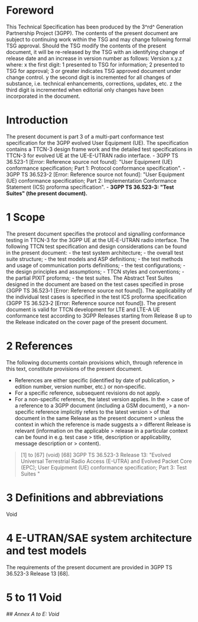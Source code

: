 # Foreword
This Technical Specification has been produced by the 3^rd^ Generation
Partnership Project (3GPP).
The contents of the present document are subject to continuing work within the
TSG and may change following formal TSG approval. Should the TSG modify the
contents of the present document, it will be re-released by the TSG with an
identifying change of release date and an increase in version number as
follows:
Version x.y.z
where:
x the first digit:
1 presented to TSG for information;
2 presented to TSG for approval;
3 or greater indicates TSG approved document under change control.
y the second digit is incremented for all changes of substance, i.e. technical
enhancements, corrections, updates, etc.
z the third digit is incremented when editorial only changes have been
incorporated in the document.
# Introduction
The present document is part 3 of a multi-part conformance test specification
for the 3GPP evolved User Equipment (UE). The specification contains a TTCN-3
design frame work and the detailed test specifications in TTCN-3 for evolved
UE at the UE-E-UTRAN radio interface.
\- 3GPP TS 36.523-1 [Error: Reference source not found]: \"User Equipment (UE)
conformance specification; Part 1: Protocol conformance specification\".
\- 3GPP TS 36.523-2 [Error: Reference source not found]: \"User Equipment (UE)
conformance specification; Part 2: Implementation Conformance Statement (ICS)
proforma specification\".
\- **3GPP TS 36.523-3: \"Test Suites\" (the present document).**
# 1 Scope
The present document specifies the protocol and signalling conformance testing
in TTCN-3 for the 3GPP UE at the UE‑E-UTRAN radio interface.
The following TTCN test specification and design considerations can be found
in the present document:
\- the test system architecture;
\- the overall test suite structure;
\- the test models and ASP definitions;
\- the test methods and usage of communication ports definitions;
\- the test configurations;
\- the design principles and assumptions;
\- TTCN styles and conventions;
\- the partial PIXIT proforma;
\- the test suites.
The Abstract Test Suites designed in the document are based on the test cases
specified in prose (3GPP TS 36.523‑1 [Error: Reference source not found]). The
applicability of the individual test cases is specified in the test ICS
proforma specification (3GPP TS 36.523‑2 [Error: Reference source not found]).
The present document is valid for TTCN development for LTE and LTE-A UE
conformance test according to 3GPP Releases starting from Release 8 up to the
Release indicated on the cover page of the present document.
# 2 References
The following documents contain provisions which, through reference in this
text, constitute provisions of the present document.
  * References are either specific (identified by date of publication, > edition number, version number, etc.) or non‑specific.
  * For a specific reference, subsequent revisions do not apply.
  * For a non-specific reference, the latest version applies. In the > case of a reference to a 3GPP document (including a GSM document), > a non-specific reference implicitly refers to the latest version > of that document in the same Release as the present document > unless the context in which the reference is made suggests a > different Release is relevant (information on the applicable > release in a particular context can be found in e.g. test case > title, description or applicability, message description or > content).
> [1] to [67] (void)
[68] 3GPP TS 36.523-3 Release 13: \"Evolved Universal Terrestrial Radio Access
(E-UTRA) and Evolved Packet Core (EPC); User Equipment (UE) conformance
specification; Part 3: Test Suites \"
# 3 Definitions and abbreviations
Void
# 4 E-UTRAN/SAE system architecture and test models
The requirements of the present document are provided in 3GPP TS 36.523-3
Release 13 [68].
# 5 to 11 Void
###### ## Annex A to E: Void
#